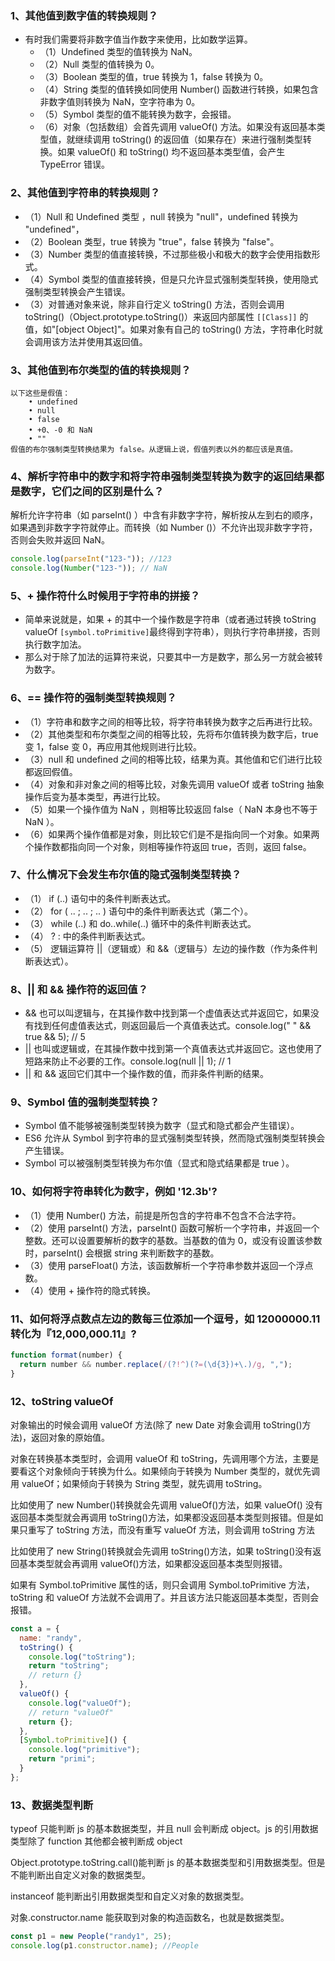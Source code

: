 ### 1、其他值到数字值的转换规则？

- 有时我们需要将非数字值当作数字来使用，比如数学运算。
  - （1）Undefined 类型的值转换为 NaN。
  - （2）Null 类型的值转换为 0。
  - （3）Boolean 类型的值，true 转换为 1，false 转换为 0。
  - （4）String 类型的值转换如同使用 Number() 函数进行转换，如果包含非数字值则转换为 NaN，空字符串为 0。
  - （5）Symbol 类型的值不能转换为数字，会报错。
  - （6）对象（包括数组）会首先调用 valueOf() 方法。如果没有返回基本类型值，就继续调用 toString() 的返回值（如果存在）来进行强制类型转换。如果 valueOf() 和 toString() 均不返回基本类型值，会产生 TypeError 错误。

### 2、其他值到字符串的转换规则？

- （1）Null 和 Undefined 类型 ，null 转换为 "null"，undefined 转换为 "undefined"，
- （2）Boolean 类型，true 转换为 "true"，false 转换为 "false"。
- （3）Number 类型的值直接转换，不过那些极小和极大的数字会使用指数形式。
- （4）Symbol 类型的值直接转换，但是只允许显式强制类型转换，使用隐式强制类型转换会产生错误。
- （3）对普通对象来说，除非自行定义 toString() 方法，否则会调用 toString()（Object.prototype.toString()）来返回内部属性 `[[Class]]` 的值，如"[object Object]"。如果对象有自己的 toString() 方法，字符串化时就会调用该方法并使用其返回值。

### 3、其他值到布尔类型的值的转换规则？

    以下这些是假值：
        • undefined
        • null
        • false
        • +0、-0 和 NaN
        • ""
    假值的布尔强制类型转换结果为 false。从逻辑上说，假值列表以外的都应该是真值。

### 4、解析字符串中的数字和将字符串强制类型转换为数字的返回结果都是数字，它们之间的区别是什么？

解析允许字符串（如 parseInt() ）中含有非数字字符，解析按从左到右的顺序，如果遇到非数字字符就停止。而转换（如 Number ()）不允许出现非数字字符，否则会失败并返回 NaN。

```js
console.log(parseInt("123-")); //123
console.log(Number("123-")); // NaN
```

### 5、+ 操作符什么时候用于字符串的拼接？

- 简单来说就是，如果 + 的其中一个操作数是字符串（或者通过转换 toString valueOf `[symbol.toPrimitive]`最终得到字符串），则执行字符串拼接，否则执行数字加法。
- 那么对于除了加法的运算符来说，只要其中一方是数字，那么另一方就会被转为数字。

### 6、== 操作符的强制类型转换规则？

- （1）字符串和数字之间的相等比较，将字符串转换为数字之后再进行比较。
- （2）其他类型和布尔类型之间的相等比较，先将布尔值转换为数字后，true 变 1，false 变 0，再应用其他规则进行比较。
- （3）null 和 undefined 之间的相等比较，结果为真。其他值和它们进行比较都返回假值。
- （4）对象和非对象之间的相等比较，对象先调用 valueOf 或者 toString 抽象操作后变为基本类型，再进行比较。
- （5）如果一个操作值为 NaN ，则相等比较返回 false（ NaN 本身也不等于 NaN ）。
- （6）如果两个操作值都是对象，则比较它们是不是指向同一个对象。如果两个操作数都指向同一个对象，则相等操作符返回 true，否则，返回 false。

### 7、什么情况下会发生布尔值的隐式强制类型转换？

- （1） if (..) 语句中的条件判断表达式。
- （2） for ( .. ; .. ; .. ) 语句中的条件判断表达式（第二个）。
- （3） while (..) 和 do..while(..) 循环中的条件判断表达式。
- （4） ? : 中的条件判断表达式。
- （5） 逻辑运算符 ||（逻辑或）和 &&（逻辑与）左边的操作数（作为条件判断表达式）。

### 8、|| 和 && 操作符的返回值？

- && 也可以叫逻辑与，在其操作数中找到第一个虚值表达式并返回它，如果没有找到任何虚值表达式，则返回最后一个真值表达式。console.log(" " && true && 5); // 5
- || 也叫或逻辑或，在其操作数中找到第一个真值表达式并返回它。这也使用了短路来防止不必要的工作。console.log(null || 1); // 1
- || 和 && 返回它们其中一个操作数的值，而非条件判断的结果。

### 9、Symbol 值的强制类型转换？

- Symbol 值不能够被强制类型转换为数字（显式和隐式都会产生错误）。
- ES6 允许从 Symbol 到字符串的显式强制类型转换，然而隐式强制类型转换会产生错误。
- Symbol 可以被强制类型转换为布尔值（显式和隐式结果都是 true ）。

### 10、如何将字符串转化为数字，例如 '12.3b'?

- （1）使用 Number() 方法，前提是所包含的字符串不包含不合法字符。
- （2）使用 parseInt() 方法，parseInt() 函数可解析一个字符串，并返回一个整数。还可以设置要解析的数字的基数。当基数的值为 0，或没有设置该参数时，parseInt() 会根据 string 来判断数字的基数。
- （3）使用 parseFloat() 方法，该函数解析一个字符串参数并返回一个浮点数。
- （4）使用 + 操作符的隐式转换。

### 11、如何将浮点数点左边的数每三位添加一个逗号，如 12000000.11 转化为『12,000,000.11』?

```js
function format(number) {
  return number && number.replace(/(?!^)(?=(\d{3})+\.)/g, ",");
}
```

### 12、toString valueOf

对象输出的时候会调用 valueOf 方法(除了 new Date 对象会调用 toString()方法)，返回对象的原始值。

对象在转换基本类型时，会调用 valueOf 和 toString，先调用哪个方法，主要是要看这个对象倾向于转换为什么。如果倾向于转换为 Number 类型的，就优先调用 valueOf；如果倾向于转换为 String 类型，就先调用 toString。

比如使用了 new Number()转换就会先调用 valueOf()方法，如果 valueOf() 没有返回基本类型就会再调用 toString()方法，如果都没返回基本类型则报错。但是如果只重写了 toString 方法，而没有重写 valueOf 方法，则会调用 toString 方法

比如使用了 new String()转换就会先调用 toString()方法，如果 toString()没有返回基本类型就会再调用 valueOf()方法，如果都没返回基本类型则报错。

如果有 Symbol.toPrimitive 属性的话，则只会调用 Symbol.toPrimitive 方法，toString 和 valueOf 方法就不会调用了。并且该方法只能返回基本类型，否则会报错。

```js
const a = {
  name: "randy",
  toString() {
    console.log("toString");
    return "toString";
    // return {}
  },
  valueOf() {
    console.log("valueOf");
    // return "valueOf"
    return {};
  },
  [Symbol.toPrimitive]() {
    console.log("primitive");
    return "primi";
  }
};
```

### 13、数据类型判断

typeof 只能判断 js 的基本数据类型，并且 null 会判断成 object。js 的引用数据类型除了 function 其他都会被判断成 object

Object.prototype.toString.call()能判断 js 的基本数据类型和引用数据类型。但是不能判断出自定义对象的数据类型。

instanceof 能判断出引用数据类型和自定义对象的数据类型。

对象.constructor.name 能获取到对象的构造函数名，也就是数据类型。

```js
const p1 = new People("randy1", 25);
console.log(p1.constructor.name); //People
```
